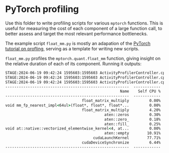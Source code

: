 # PyTorch profiling

Use this folder to write profiling scripts for various `mptorch` functions. This is useful for
measuring the cost of each component of a large function call, to better assess and target the most relevant performance bottlenecks.

The example script `float_mm.py` is mostly an adapation of the 
[PyTorch tutorial on profling](https://pytorch.org/tutorials/recipes/recipes/profiler_recipe.html), serving as a template for writing new scripts.

`float_mm.py` profiles the `mptorch.quant.float_mm` function, giving insight on the
relative duration of each of its component. Running it outputs:

```cmd
STAGE:2024-06-19 09:42:24 1595603:1595603 ActivityProfilerController.cpp:314] Completed Stage: Warm Up
STAGE:2024-06-19 09:42:24 1595603:1595603 ActivityProfilerController.cpp:320] Completed Stage: Collection
STAGE:2024-06-19 09:42:24 1595603:1595603 ActivityProfilerController.cpp:324] Completed Stage: Post Processing
-------------------------------------------------------  ------------  ------------  ------------  ------------  ------------  ------------  ------------  ------------  ------------  ------------  
                                                   Name    Self CPU %      Self CPU   CPU total %     CPU total  CPU time avg     Self CUDA   Self CUDA %    CUDA total  CUDA time avg    # of Calls  
-------------------------------------------------------  ------------  ------------  ------------  ------------  ------------  ------------  ------------  ------------  ------------  ------------  
                                  float_matrix_multiply         0.00%       0.000us         0.00%       0.000us       0.000us       1.790ms        72.03%       1.790ms       1.790ms             1  
void mm_fp_nearest_impl<64ul>(float*, float*, float*...         0.00%       0.000us         0.00%       0.000us       0.000us     690.000us        27.77%     690.000us     690.000us             1  
                                  float_matrix_multiply         4.20%     373.000us        93.56%       8.307ms       8.307ms       0.000us         0.00%       5.000us       5.000us             1  
                                            aten::zeros         0.30%      27.000us        77.63%       6.893ms       6.893ms       0.000us         0.00%       5.000us       5.000us             1  
                                            aten::zero_         0.18%      16.000us        66.42%       5.897ms       5.897ms       0.000us         0.00%       5.000us       5.000us             1  
                                            aten::fill_         0.25%      22.000us        66.23%       5.881ms       5.881ms       5.000us         0.20%       5.000us       5.000us             1  
void at::native::vectorized_elementwise_kernel<4, at...         0.00%       0.000us         0.00%       0.000us       0.000us       5.000us         0.20%       5.000us       5.000us             1  
                                            aten::empty        10.91%     969.000us        10.91%     969.000us     969.000us       0.000us         0.00%       0.000us       0.000us             1  
                                       cudaLaunchKernel        77.71%       6.900ms        77.71%       6.900ms       3.450ms       0.000us         0.00%       0.000us       0.000us             2  
                                  cudaDeviceSynchronize         6.44%     572.000us         6.44%     572.000us     572.000us       0.000us         0.00%       0.000us       0.000us             1  
-------------------------------------------------------  ------------  ------------  ------------  ------------  ------------  ------------  ------------  ------------  ------------  ------------
```